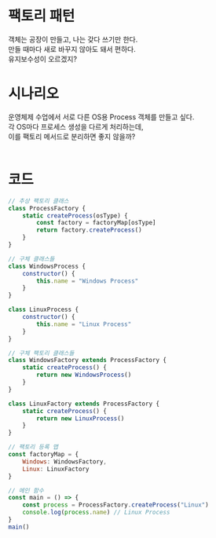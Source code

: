 # 팩토리 패턴
객체는 공장이 만들고, 나는 갖다 쓰기만 한다. <br>
만들 때마다 새로 바꾸지 않아도 돼서 편하다. <br>
유지보수성이 오르겠지?<br>

# 시나리오
운영체제 수업에서 서로 다른 OS용 Process 객체를 만들고 싶다.<br>
각 OS마다 프로세스 생성을 다르게 처리하는데, <br>
이를 팩토리 메서드로 분리하면 좋지 않을까? <br>
<br>
# 코드
```javascript
// 추상 팩토리 클래스
class ProcessFactory {
    static createProcess(osType) {
        const factory = factoryMap[osType]
        return factory.createProcess()
    }
}

// 구체 클래스들
class WindowsProcess {
    constructor() {
        this.name = "Windows Process"
    }
}

class LinuxProcess {
    constructor() {
        this.name = "Linux Process"
    }
}

// 구체 팩토리 클래스들
class WindowsFactory extends ProcessFactory {
    static createProcess() {
        return new WindowsProcess()
    }
}

class LinuxFactory extends ProcessFactory {
    static createProcess() {
        return new LinuxProcess()
    }
}

// 팩토리 등록 맵
const factoryMap = {
    Windows: WindowsFactory,
    Linux: LinuxFactory
}

// 메인 함수
const main = () => {
    const process = ProcessFactory.createProcess("Linux")
    console.log(process.name) // Linux Process
}
main()

```
